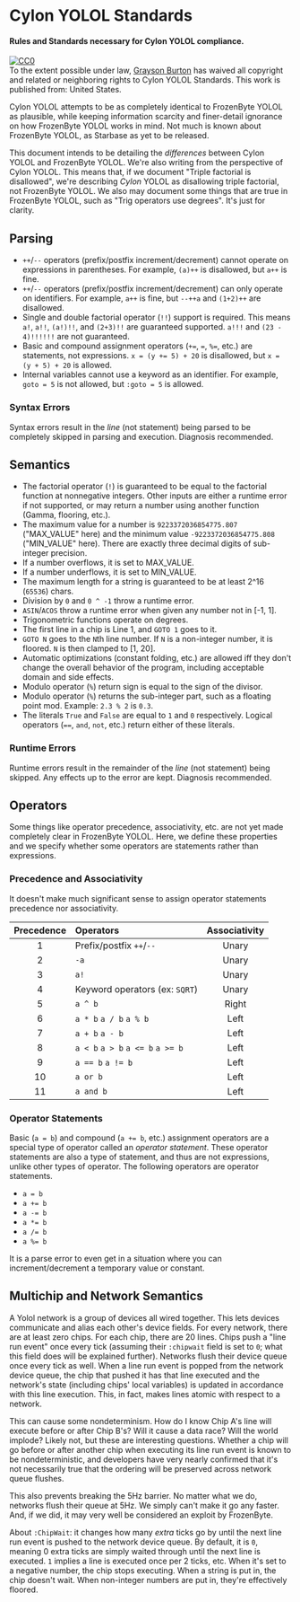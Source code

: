 # Cylon YOLOL Standards
#### Rules and Standards necessary for Cylon YOLOL compliance.

<p xmlns:dct="http://purl.org/dc/terms/" xmlns:vcard="http://www.w3.org/2001/vcard-rdf/3.0#">
  <a rel="license"
     href="http://creativecommons.org/publicdomain/zero/1.0/">
    <img src="http://i.creativecommons.org/p/zero/1.0/88x31.png" style="border-style: none;" alt="CC0" />
  </a>
  <br />
  To the extent possible under law,
  <a rel="dct:publisher"
     href="https://github.com/ocornoc">
    <span property="dct:title">Grayson Burton</span></a>
  has waived all copyright and related or neighboring rights to
  <span property="dct:title">Cylon YOLOL Standards</span>.
This work is published from:
<span property="vcard:Country" datatype="dct:ISO3166"
      content="US" about="https://github.com/ocornoc">
  United States</span>.
</p>

Cylon YOLOL attempts to be as completely identical to FrozenByte YOLOL as plausible, while keeping information scarcity and finer-detail ignorance on how FrozenByte YOLOL works in mind.
Not much is known about FrozenByte YOLOL, as Starbase as yet to be released.

This document intends to be detailing the _differences_ between Cylon YOLOL and FrozenByte YOLOL. We're also writing from the perspective of Cylon YOLOL.
This means that, if we document "Triple factorial is disallowed", we're describing _Cylon_ YOLOL as disallowing triple factorial, not FrozenByte YOLOL.
We also may document some things that are true in FrozenByte YOLOL, such as "Trig operators use degrees". It's just for clarity.

## Parsing

 * `++`/`--` operators (prefix/postfix increment/decrement) cannot operate on expressions in parentheses. For example, `(a)++` is disallowed, but `a++` is fine.
 * `++`/`--` operators (prefix/postfix increment/decrement) can only operate on identifiers. For example, `a++` is fine, but `--++a` and `(1+2)++` are disallowed.
 * Single and double factorial operator (`!!`) support is required. This means `a!`, `a!!`, `(a!)!!`, and `(2+3)!!` are guaranteed supported. `a!!!` and `(23 - 4)!!!!!!` are not guaranteed.
 * Basic and compound assignment operators (`+=`, `=`, `%=`, etc.) are statements, not expressions. `x = (y += 5) + 20` is disallowed, but `x = (y + 5) + 20` is allowed.
 * Internal variables cannot use a keyword as an identifier. For example, `goto = 5` is not allowed, but `:goto = 5` is allowed.

### Syntax Errors

Syntax errors result in the _line_ (not statement) being parsed to be completely skipped in parsing and execution. Diagnosis recommended.

## Semantics

 * The factorial operator (`!`) is guaranteed to be equal to the factorial function at nonnegative integers. Other inputs are either a runtime error if not supported, or may return a number using another function (Gamma, flooring, etc.).
 * The maximum value for a number is `9223372036854775.807` ("MAX_VALUE" here) and the minimum value `-9223372036854775.808` ("MIN_VALUE" here). There are exactly three decimal digits of sub-integer precision.
 * If a number overflows, it is set to MAX_VALUE.
 * If a number underflows, it is set to MIN_VALUE.
 * The maximum length for a string is guaranteed to be at least 2^16 (`65536`) chars.
 * Division by `0` and `0 ^ -1` throw a runtime error.
 * `ASIN`/`ACOS` throw a runtime error when given any number not in [-1, 1].
 * Trigonometric functions operate on degrees.
 * The first line in a chip is Line 1, and `GOTO 1` goes to it.
 * `GOTO N` goes to the `N`th line number. If `N` is a non-integer number, it is floored. `N` is then clamped to [1, 20].
 * Automatic optimizations (constant folding, etc.) are allowed iff they don't change the overall behavior of the program, including acceptable domain and side effects.
 * Modulo operator (`%`) return sign is equal to the sign of the divisor.
 * Modulo operator (`%`) returns the sub-integer part, such as a floating point mod. Example: `2.3 % 2` is `0.3`.
 * The literals `True` and `False` are equal to `1` and `0` respectively. Logical operators (`==`, `and`, `not`, etc.) return either of these literals.

### Runtime Errors

Runtime errors result in the remainder of the _line_ (not statement) being skipped. Any effects up to the error are kept. Diagnosis recommended.

## Operators

Some things like operator precedence, associativity, etc. are not yet made completely clear in FrozenByte YOLOL. Here, we define these properties and we specify whether some operators are statements rather than expressions.

### Precedence and Associativity

It doesn't make much significant sense to assign operator statements precedence nor associativity.

| Precedence | Operators                        | Associativity |
|:----------:|:---------------------------------|:-------------:|
| 1          | Prefix/postfix `++`/`--`         | Unary         |
| 2          | `-a`                             | Unary         |
| 3          | `a!`                             | Unary         |
| 4          | Keyword operators (ex: `SQRT`)   | Unary         |
| 5          | `a ^ b`                          | Right         |
| 6          | `a * b` `a / b` `a % b`          | Left          |
| 7          | `a + b` `a - b`                  | Left          |
| 8          | `a < b` `a > b` `a <= b` `a >= b`| Left          |
| 9          | `a == b` `a != b`                | Left          |
| 10         | `a or b`                         | Left          |
| 11         | `a and b`                        | Left          |

### Operator Statements

Basic (`a = b`) and compound (`a += b`, etc.) assignment operators are a special type of operator called an _operator statement_. These operator statements are also a type of statement, and thus are not expressions, unlike other types of operator. The following operators are operator statements.
 * `a = b`
 * `a += b`
 * `a -= b`
 * `a *= b`
 * `a /= b`
 * `a %= b`

It is a parse error to even get in a situation where you can increment/decrement a temporary value or constant.

## Multichip and Network Semantics

A Yolol network is a group of devices all wired together. This lets devices communicate and alias each other's device fields. For every network, there are at least zero chips. For each chip, there are 20 lines. Chips push a "line run event" once every tick (assuming their `:chipwait` field is set to `0`; what this field does will be explained further). Networks flush their device queue once every tick as well. When a line run event is popped from the network device queue, the chip that pushed it has that line executed and the network's state (including chips' local variables) is updated in accordance with this line execution. This, in fact, makes lines atomic with respect to a network.

This can cause some nondeterminism. How do I know Chip A's line will execute before or after Chip B's? Will it cause a data race? Will the world implode? Likely not, but these are interesting questions. Whether a chip will go before or after another chip when executing its line run event is known to be nondeterministic, and developers have very nearly confirmed that it's not necessarily true that the ordering will be preserved across network queue flushes.

This also prevents breaking the 5Hz barrier. No matter what we do, networks flush their queue at 5Hz. We simply can't make it go any faster. And, if we did, it may very well be considered an exploit by FrozenByte.

About `:ChipWait`: it changes how many _extra_ ticks go by until the next line run event is pushed to the network device queue. By default, it is `0`, meaning 0 extra ticks are simply waited through until the next line is executed. `1` implies a line is executed once per 2 ticks, etc. When it's set to a negative number, the chip stops executing. When a string is put in, the chip doesn't wait. When non-integer numbers are put in, they're effectively floored.
